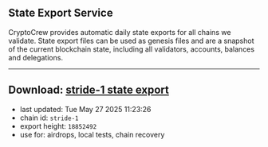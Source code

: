 ## State Export Service
CryptoCrew provides automatic daily state exports for all chains we validate. State export files can be used as genesis files and are a snapshot of the current blockchain state, including all validators, accounts, balances and delegations.

---
**Download: [stride-1 state export](https://dl-eu2.ccvalidators.com/SERVICE/stride/stride-1_export_18852492.json)**
---

- last updated: Tue May 27 2025 11:23:26
- chain id: `stride-1`
- export height: `18852492`
- use for: airdrops, local tests, chain recovery
